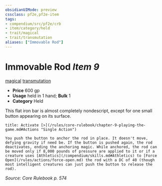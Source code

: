```yaml
---
obsidianUIMode: preview
cssclass: pf2e,pf2e-item
tags:
- compendium/src/pf2e/crb
- item/category/held
- trait/magical
- trait/transmutation
aliases: ["Immovable Rod"]
---
```

# Immovable Rod *Item 9*  
[magical](/rules/traits/magical.md)  [transmutation](/rules/traits/transmutation.md)  

- **Price** 600 gp
- **Usage** held in 1 hand; **Bulk** 1
- **Category** Held

This flat iron bar is almost completely nondescript, except for one small button appearing on its surface.

```ad-embed-ability
title: Activate [>](/rules/core-rulebook/chapter-9-playing-the-game.md#Actions "Single Action")

You push the button to anchor the rod in place. It doesn't move, defying gravity if need be. If the button is pushed again, the rod deactivates, ending the anchoring magic. While anchored, the rod can be moved only if 8,000 pounds of pressure are applied to it or if a creature uses [Athletics](/compendium/skills.md#Athletics) to [Force Open](/rules/actions/force-open.md) the rod with a DC of 40 (though most intelligent creatures can just push the button to release the rod).
```

*Source: Core Rulebook p. 574*